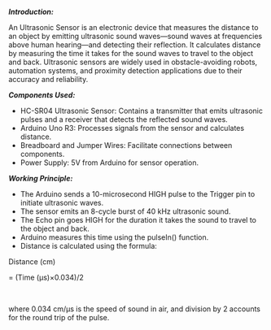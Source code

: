 ***Introduction:***



An Ultrasonic Sensor is an electronic device that measures the distance to an object by emitting ultrasonic sound waves—sound waves at frequencies above human hearing—and detecting their reflection. It calculates distance by measuring the time it takes for the sound waves to travel to the object and back. Ultrasonic sensors are widely used in obstacle-avoiding robots, automation systems, and proximity detection applications due to their accuracy and reliability.



***Components Used:***



* HC-SR04 Ultrasonic Sensor: Contains a transmitter that emits ultrasonic pulses and a receiver that detects the reflected sound waves.
* Arduino Uno R3: Processes signals from the sensor and calculates distance.
* Breadboard and Jumper Wires: Facilitate connections between components.
* Power Supply: 5V from Arduino for sensor operation.





***Working Principle:***



* The Arduino sends a 10-microsecond HIGH pulse to the Trigger pin to initiate ultrasonic waves.
* The sensor emits an 8-cycle burst of 40 kHz ultrasonic sound.
* The Echo pin goes HIGH for the duration it takes the sound to travel to the object and back.
* Arduino measures this time using the pulseIn() function.
* Distance is calculated using the formula:



Distance (cm)

= (Time (µs)×0.034)/2

&nbsp;

where 0.034 cm/µs is the speed of sound in air, and division by 2 accounts for the round trip of the pulse.

